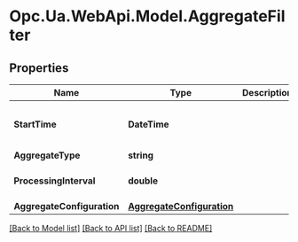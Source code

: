 # Opc.Ua.WebApi.Model.AggregateFilter

## Properties

Name | Type | Description | Notes
------------ | ------------- | ------------- | -------------
**StartTime** | **DateTime** |  | [optional] [default to "0001-01-01T00:00Z"]
**AggregateType** | **string** |  | [optional] 
**ProcessingInterval** | **double** |  | [optional] [default to 0D]
**AggregateConfiguration** | [**AggregateConfiguration**](AggregateConfiguration.md) |  | [optional] 

[[Back to Model list]](../README.md#documentation-for-models) [[Back to API list]](../README.md#documentation-for-api-endpoints) [[Back to README]](../README.md)

